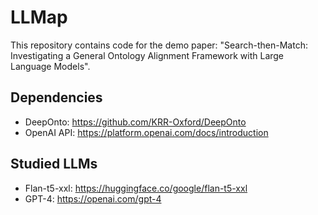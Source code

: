 # LLMap

This repository contains code for the demo paper: "Search-then-Match: Investigating a General Ontology Alignment Framework with Large Language Models".

## Dependencies

- DeepOnto: https://github.com/KRR-Oxford/DeepOnto
- OpenAI API: https://platform.openai.com/docs/introduction

## Studied LLMs
- Flan-t5-xxl: https://huggingface.co/google/flan-t5-xxl
- GPT-4: https://openai.com/gpt-4


